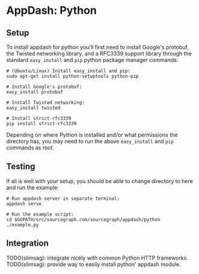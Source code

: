 # AppDash: Python

## Setup

To install appdash for python you'll first need to install Google's protobuf, the Twisted networking library, and a RFC3339 support library through the standard `easy_install` and `pip` python package manager commands:

```
# (Ubuntu/Linux) Install easy_install and pip:
sudo apt-get install python-setuptools python-pip

# Install Google's protobuf:
easy_install protobuf

# Install Twisted networking:
easy_install twisted

# Install strict-rfc3339
pip install strict-rfc3339
```

Depending on where Python is installed and/or what permissions the directory has, you may need to run the above `easy_install` and `pip` commands as root.

## Testing

If all is well with your setup, you should be able to change directory to here and run the example:

```
# Run appdash server in separate terminal:
appdash serve

# Run the example script:
cd $GOPATH/src/sourcegraph.com/sourcegraph/appdash/python
./example.py
```

## Integration

TODO(slimsag): integrate nicely with common Python HTTP frameworks.
TODO(slimsag): provide way to easily install python' appdash module.

